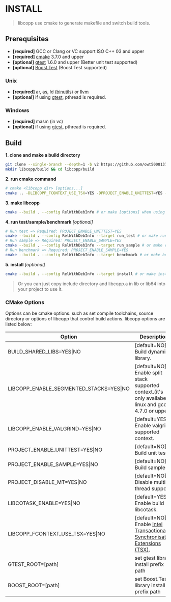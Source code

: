 INSTALL
=======

> libcopp use cmake to generate makefile and switch build tools.

Prerequisites
-------------

-   **[required]** GCC or Clang or VC support ISO C++ 03 and upper
-   **[required]** [cmake](www.cmake.org) 3.7.0 and upper
-   **[optional]** [gtest](https://code.google.com/p/googletest/) 1.6.0 and upper (Better unit test supported)
-   **[optional]** [Boost.Test](http://www.boost.org/doc/libs/release/libs/test/) (Boost.Test supported)

### Unix

-   **[required]** ar, as, ld ([binutils](http://www.gnu.org/software/binutils/)) or [llvm](http://llvm.org/)
-   **[optional]** if using [gtest](https://code.google.com/p/googletest/), pthread is required.

### Windows

-   **[required]** masm (in vc)
-   **[optional]** if using [gtest](https://code.google.com/p/googletest/), pthread is required.

Build
-----

**1. clone and make a build directory**
~~~~~~~~~~bash
git clone --single-branch --depth=1 -b v2 https://github.com/owt5008137/libcopp.git 
mkdir libcopp/build && cd libcopp/build
~~~~~~~~~~

**2. run cmake command**
~~~~~~~~~~bash
# cmake <libcopp dir> [options...]
cmake .. -DLIBCOPP_FCONTEXT_USE_TSX=YES -DPROJECT_ENABLE_UNITTEST=YES -DPROJECT_ENABLE_SAMPLE=YES
~~~~~~~~~~

**3. make libcopp**
~~~~~~~~~~bash
cmake --build . --config RelWithDebInfo # or make [options] when using Makefile
~~~~~~~~~~

**4. run test/sample/benchmark** *[optional]*
~~~~~~~~~~bash
# Run test => Required: PROJECT_ENABLE_UNITTEST=YES
cmake --build . --config RelWithDebInfo --target run_test # or make run_test when using Makefile
# Run sample => Required: PROJECT_ENABLE_SAMPLE=YES
cmake --build . --config RelWithDebInfo --target run_sample # or make run_sample when using Makefile
# Run benchmark => Required: PROJECT_ENABLE_SAMPLE=YES
cmake --build . --config RelWithDebInfo --target benchmark # or make benchmark when using Makefile
~~~~~~~~~~

**5. install** *[optional]*
~~~~~~~~~~bash
cmake --build . --config RelWithDebInfo --target install # or make install when using Makefile
~~~~~~~~~~

> Or you can just copy include directory and libcopp.a in lib or lib64 into your project to use it.

### CMake Options
Options can be cmake options. such as set compile toolchains, source directory or options of libcopp that control build actions. libcopp options are listed below:

| Option  | Description |
|---------|-------------|
BUILD\_SHARED\_LIBS=YES\|NO | [default=NO] Build dynamic library.
LIBCOPP\_ENABLE\_SEGMENTED\_STACKS=YES\|NO | [default=NO] Enable split stack supported context.(it's only availabe in linux and gcc 4.7.0 or upper)
LIBCOPP\_ENABLE\_VALGRIND=YES\|NO | [default=YES] Enable valgrind supported context.
PROJECT\_ENABLE\_UNITTEST=YES\|NO | [default=NO] Build unit test.
PROJECT\_ENABLE\_SAMPLE=YES\|NO | [default=NO] Build samples.
PROJECT\_DISABLE\_MT=YES\|NO | [default=NO] Disable multi-thread support.
LIBCOTASK\_ENABLE=YES\|NO | [default=YES] Enable build libcotask.
LIBCOPP\_FCONTEXT\_USE\_TSX=YES\|NO | [default=NO] Enable [Intel Transactional Synchronisation Extensions (TSX)](https://software.intel.com/en-us/node/695149).
GTEST\_ROOT=[path] | set gtest library install prefix path
BOOST\_ROOT=[path] | set Boost.Test library install prefix path
